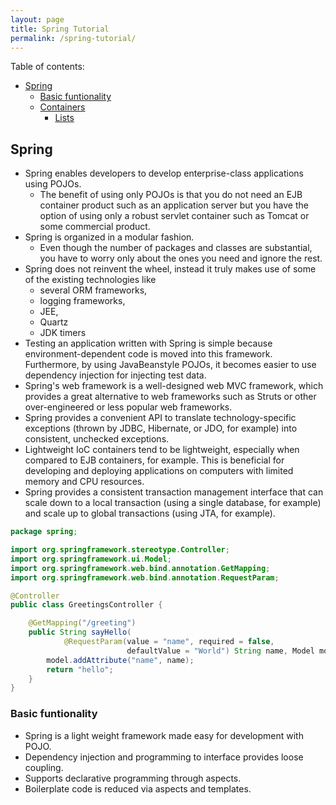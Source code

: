 ```yaml
---
layout: page
title: Spring Tutorial
permalink: /spring-tutorial/
---
```




Table of contents:

- [Spring](#spring)
  - [Basic funtionality](#basic-funtionality)
  - [Containers](#python-containers)
      - [Lists](#python-lists)

<a name='python'></a>

## Spring

- Spring enables developers to develop enterprise-class applications using POJOs.
    - The benefit of using only POJOs is that you do not need an EJB container product such as an application server but you have the option of using only a robust servlet container such as Tomcat or some commercial product.
- Spring is organized in a modular fashion.
    - Even though the number of packages and classes are substantial, you have to worry only about the ones you need and ignore the rest.
- Spring does not reinvent the wheel, instead it truly makes use of some of the existing technologies like
    - several ORM frameworks,
    - logging frameworks,
    - JEE,
    - Quartz
    - JDK timers
- Testing an application written with Spring is simple because environment-dependent code is moved into this framework. Furthermore, by using JavaBeanstyle POJOs, it becomes easier to use dependency injection for injecting test data.
- Spring's web framework is a well-designed web MVC framework, which provides a great alternative to web frameworks such as Struts or other over-engineered or less popular web frameworks.
- Spring provides a convenient API to translate technology-specific exceptions (thrown by JDBC, Hibernate, or JDO, for example) into consistent, unchecked exceptions.
- Lightweight IoC containers tend to be lightweight, especially when compared to EJB containers, for example. This is beneficial for developing and deploying applications on computers with limited memory and CPU resources.
- Spring provides a consistent transaction management interface that can scale down to a local transaction (using a single database, for example) and scale up to global transactions (using JTA, for example).

```java
package spring;

import org.springframework.stereotype.Controller;
import org.springframework.ui.Model;
import org.springframework.web.bind.annotation.GetMapping;
import org.springframework.web.bind.annotation.RequestParam;

@Controller
public class GreetingsController {

    @GetMapping("/greeting")
    public String sayHello(
            @RequestParam(value = "name", required = false,
                          defaultValue = "World") String name, Model model) {
        model.addAttribute("name", name);
        return "hello";
    }
}
```


### Basic funtionality

- Spring is a light weight framework made easy for development with POJO.
- Dependency injection and programming to interface provides loose coupling.
- Supports declarative programming through aspects.
- Boilerplate code is reduced via aspects and templates.
